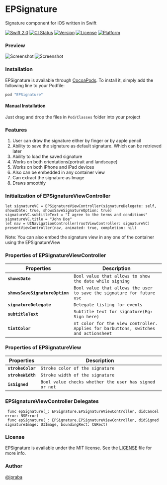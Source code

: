 # EPSignature

Signature component for iOS written in Swift

[![Swift 2.0](https://img.shields.io/badge/Swift-2.0-orange.svg?style=flat)](https://developer.apple.com/swift/)
[![CI Status](https://travis-ci.org/ipraba/EPSignature.svg?branch=master)](https://travis-ci.org/ipraba/EPSignature)
[![Version](https://img.shields.io/cocoapods/v/EPSignature.svg?style=flat)](http://cocoapods.org/pods/EPSignature)
[![License](https://img.shields.io/cocoapods/l/EPSignature.svg?style=flat)](https://github.com/ipraba/EPSignature/blob/master/LICENSE)
[![Platform](https://img.shields.io/cocoapods/p/EPSignature.svg?style=flat)](http://cocoapods.org/pods/EPSignature)

### Preview
![Screenshot](https://raw.githubusercontent.com/ipraba/EPSignature/master/Screenshots/iPhone.png)    ![Screenshot](https://raw.githubusercontent.com/ipraba/EPSignature/master/Screenshots/iPad.png)


### Installation

EPSignature is available through [CocoaPods](http://cocoapods.org). To install
it, simply add the following line to your Podfile:

```ruby
pod "EPSignature"
```
#### Manual Installation

Just drag and drop the files in `Pod/Classes` folder into your project

### Features

1. User can draw the signature either by finger or by apple pencil
2. Ability to save the signature as default signature. Which can be retrieved later
3. Ability to load the saved signature
4. Works on both orientations(portrait and landscape)
5. Works on both iPhone and iPad devices
6. Also can be embedded in any container view
7. Can extract the signature as Image
8. Draws smoothly

### Initialization of EPSignatureViewController

    let signatureVC = EPSignatureViewController(signatureDelegate: self, showsDate: true, showsSaveSignatureOption: true)
    signatureVC.subtitleText = "I agree to the terms and conditions"
    signatureVC.title = "John Doe"
    let nav = UINavigationController(rootViewController: signatureVC)
    presentViewController(nav, animated: true, completion: nil)

Note: You can also embed the signature view in any one of the container using the EPSignatureView

### Properties of EPSignatureViewController

Properties | Description
---- | ---------
**`showsDate`**|`Bool value that allows to show the date while signing`
**`showsSaveSignatureOption`**|`Bool value that allows the user to save the signature for future use`
**`signatureDelegate`**|`Delegate listing for events`
**`subtitleText`**|`Subtitle text for signature(Eg: Sign here)`
**`tintColor`**|`nt color for the view controller. Applies for barbuttons, switches and actionsheet`

### Properties of EPSignatureView

Properties | Description
---- | ---------
**`strokeColor`**|`Stroke color of the signature`
**`strokeWidth`**|`Stroke width of the signature`
**`isSigned`**|`Bool value checks whether the user has signed or not`

### EPSignatureViewController Delegates

     func epSignature(_: EPSignature.EPSignatureViewController, didCancel error: NSError)
     func epSignature(_: EPSignature.EPSignatureViewController, didSigned signatureImage: UIImage, boundingRect: CGRect)

### License

EPSignature is available under the MIT license. See the [LICENSE](https://github.com/ipraba/EPSignature/blob/master/LICENSE) file for more info.

### Author

[@ipraba](https://github.com/ipraba)
